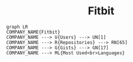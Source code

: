 <h1 align="center">Fitbit</h1>

```mermaid
graph LR
COMPANY_NAME{Fitbit}
COMPANY_NAME ---> U{Users} ---> UN[1]
COMPANY_NAME ---> R{Repositories} ---> RN[65]
COMPANY_NAME ---> G{Gists} ---> GN[17]
COMPANY_NAME ---> ML{Most Used<br>Languages}
```

